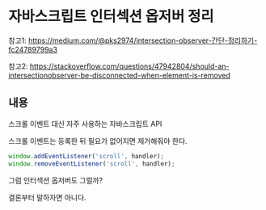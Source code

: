 # 자바스크립트 인터섹션 옵저버 정리

참고1: https://medium.com/@pks2974/intersection-observer-간단-정리하기-fc24789799a3

참고2: https://stackoverflow.com/questions/47942804/should-an-intersectionobserver-be-disconnected-when-element-is-removed

## 내용

스크롤 이벤트 대신 자주 사용하는 자바스크립트 API

스크롤 이벤트는 등록한 뒤 필요가 없어지면 제거해줘야 한다.

```js
window.addEventListener('scroll', handler);
window.removeEventListener('scroll', handler);
```

그럼 인터섹션 옵저버도 그럴까?

결론부터 말하자면 아니다.